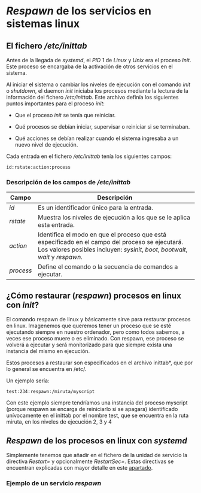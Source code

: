 
# _Respawn_ de los servicios en sistemas linux

## El fichero _/etc/inittab_

Antes de la llegada de _systemd_, el _PID_ 1 de _Linux_ y _Unix_ era el proceso _Init_. Este proceso se encargaba de la activación de otros servicios en el sistema.

Al iniciar el sistema o cambiar los niveles de ejecución con el comando _init_ o _shutdown_, el daemon _init_ iniciaba los procesos mediante la lectura de la información del fichero _/etc/inittab_. Este archivo definía los siguientes puntos importantes para el proceso _init_:

* Que el proceso _init_ se tenía que reiniciar.

* Qué procesos se debían iniciar, supervisar o reiniciar si se terminaban.

* Qué acciones se debían realizar cuando el sistema ingresaba a un nuevo nivel de ejecución.

Cada entrada en el fichero _/etc/inittab_ tenía los siguientes campos:

`id:rstate:action:process`


### Descripción de los campos de _/etc/inittab_

| Campo | Descripción |
| ----- | ----------- |
| _id_ | Es un identificador único para la entrada. |
| _rstate_ | Muestra los niveles de ejecución a los que se le aplica esta entrada. |
| _action_ | Identifica el modo en que el proceso que está especificado en el campo del proceso se ejecutará. Los valores posibles incluyen: _sysinit_, _boot_, _bootwait_, _wait_ y _respawn_. |
| _process_ | Define el comando o la secuencia de comandos a ejecutar. |


## ¿Cómo restaurar (_respawn_) procesos en linux con _init_?

El comando respawn de linux y básicamente sirve para restaurar procesos en linux. Imagenemos que queremos tener un proceso que se esté ejecutando siempre en nuestro ordenador, pero como todos sabemos, a veces ese proceso muere o es eliminado. Con respawn, ese proceso se volverá a ejecutar y será monitorizado para que siempre exista una instancia del mismo en ejecución.

Estos procesos a restaurar son especificados en el archivo inittab*, que por lo general se encuentra en /etc/.

Un ejemplo sería:

`test:234:respawn:/miruta/myscript`

Con este ejemplo siempre tendríamos una instancia del proceso myscript (porque respawn se encarga de reiniciarlo si se apagara) identificado unívocamente en el inittab por el nombre test, que se encuentra en la ruta miruta, en los niveles de ejecución 2, 3 y 4


## _Respawn_ de los procesos en linux con _systemd_

Simplemente tenemos que añadir en el fichero de la unidad de servicio la directiva _Restart=_ y opcionalmente _RestartSec=_. Estas directivas se encuentran explicadas con mayor detalle en este [apartado](https://github.com/ninaandyuna/proyecto_maquina_quiosco/blob/master/Documentacion/systemd/3.secciones_unidades.md).


### Ejemplo de un servicio _respawn_



